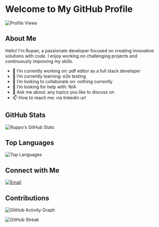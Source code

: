 # Welcome to My GitHub Profile

![Profile Views](https://komarev.com/ghpvc/?username=ruppo-912116&color=green)

## About Me

Hello! I'm Rupan, a passionate developer focused on creating innovative solutions with code. I enjoy working on challenging projects and continuously improving my skills.

- 🔭 I’m currently working on: pdf editor as a full stack developer
- 🌱 I’m currently learning: e2e testing
- 👯 I’m looking to collaborate on: nothing currently
- 🤔 I’m looking for help with: N/A
- 💬 Ask me about: any topics you like to discuss on
- 📫 How to reach me: via linkedin url

## GitHub Stats

![Ruppo's GitHub Stats](https://github-readme-stats.vercel.app/api?username=ruppo-912116&show_icons=true&theme=radical)

## Top Languages

![Top Languages](https://github-readme-stats.vercel.app/api/top-langs/?username=ruppo-912116&layout=compact&theme=radical)

## Connect with Me

[![Email](https://img.shields.io/badge/Email-red?style=flat-square&logo=gmail&logoColor=white)](mailto:newruppo123@gmail.com)

## Contributions

![GitHub Activity Graph](https://activity-graph.herokuapp.com/graph?username=ruppo-912116&theme=react-dark&hide_border=true&area=true)

![GitHub Streak](https://github-readme-streak-stats.herokuapp.com/?user=ruppo-912116&theme=radical)
